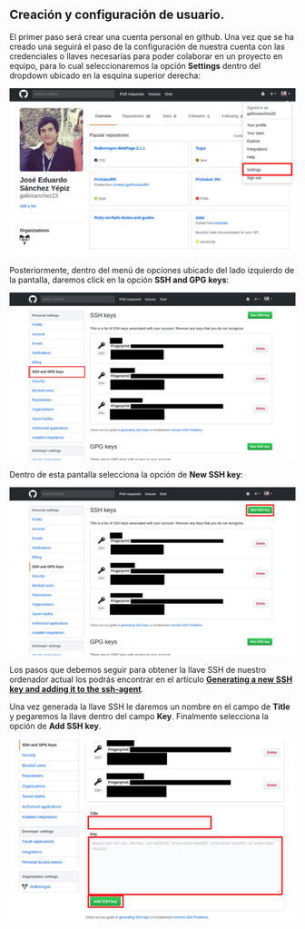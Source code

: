 ## Creación y configuración de usuario.

El primer paso será crear una cuenta personal en github. Una vez que se ha creado una seguirá el paso de la configuración
de nuestra cuenta con las credenciales o llaves necesarias para poder colaborar en un proyecto en equipo, para lo cual
seleccionaremos la opción **Settings** dentro del dropdown ubicado en la esquina superior derecha:

![Settings btn](./images/settings_btn.png)

Posteriormente, dentro del menú de opciones ubicado del lado izquierdo de la pantalla, daremos click en la opción **SSH and
GPG keys**:

![SSH and GPG keys btn](./images/ssh_gpg_btn.png)

Dentro de esta pantalla selecciona la opción de **New SSH key**:

![New SSH key](./images/new_ssh_btn.png)

Los pasos que debemos seguir para obtener la llave SSH de nuestro ordenador actual los podrás encontrar en el artículo
**[Generating a new SSH key and adding it to the ssh-agent](https://help.github.com/articles/generating-a-new-ssh-key-and-adding-it-to-the-ssh-agent/)**.

Una vez generada la llave SSH le daremos un nombre en el campo de **Title** y pegaremos la llave dentro del campo **Key**.
Finalmente selecciona la opción de **Add SSH key**.

![Add SSH key](./images/add_ssh_key.png)